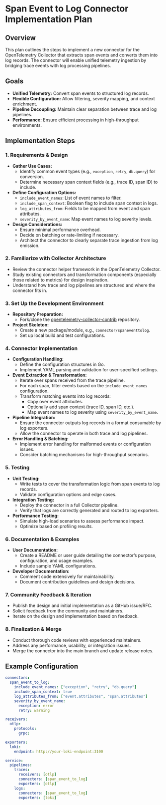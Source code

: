 # Span Event to Log Connector Implementation Plan

## Overview
This plan outlines the steps to implement a new connector for the OpenTelemetry Collector that extracts span events and converts them into log records. The connector will enable unified telemetry ingestion by bridging trace events with log processing pipelines.

## Goals
- **Unified Telemetry:** Convert span events to structured log records.
- **Flexible Configuration:** Allow filtering, severity mapping, and context enrichment.
- **Pipeline Decoupling:** Maintain clear separation between trace and log pipelines.
- **Performance:** Ensure efficient processing in high-throughput environments.

## Implementation Steps

### 1. Requirements & Design
- **Gather Use Cases:**
  - Identify common event types (e.g., `exception`, `retry`, `db.query`) for conversion.
  - Determine necessary span context fields (e.g., trace ID, span ID) to include.
- **Define Configuration Options:**
  - `include_event_names`: List of event names to filter.
  - `include_span_context`: Boolean flag to include span context in logs.
  - `log_attributes_from`: Fields to be mapped from event and span attributes.
  - `severity_by_event_name`: Map event names to log severity levels.
- **Design Considerations:**
  - Ensure minimal performance overhead.
  - Decide on batching or rate-limiting if necessary.
  - Architect the connector to clearly separate trace ingestion from log emission.

### 2. Familiarize with Collector Architecture
- Review the connector helper framework in the OpenTelemetry Collector.
- Study existing connectors and transformation components (especially those related to metrics) for design inspiration.
- Understand how trace and log pipelines are structured and where the connector fits in.

### 3. Set Up the Development Environment
- **Repository Preparation:**
  - Fork/clone the [opentelemetry-collector-contrib](https://github.com/open-telemetry/opentelemetry-collector-contrib) repository.
- **Project Skeleton:**
  - Create a new package/module, e.g., `connector/spaneventtolog`.
  - Set up local build and test configurations.

### 4. Connector Implementation
- **Configuration Handling:**
  - Define the configuration structures in Go.
  - Implement YAML parsing and validation for user-specified settings.
- **Event Extraction & Transformation:**
  - Iterate over spans received from the trace pipeline.
  - For each span, filter events based on the `include_event_names` configuration.
  - Transform matching events into log records:
    - Copy over event attributes.
    - Optionally add span context (trace ID, span ID, etc.).
    - Map event names to log severity using `severity_by_event_name`.
- **Pipeline Integration:**
  - Ensure the connector outputs log records in a format consumable by log exporters.
  - Allow the connector to operate in both trace and log pipelines.
- **Error Handling & Batching:**
  - Implement error handling for malformed events or configuration issues.
  - Consider batching mechanisms for high-throughput scenarios.

### 5. Testing
- **Unit Testing:**
  - Write tests to cover the transformation logic from span events to log records.
  - Validate configuration options and edge cases.
- **Integration Testing:**
  - Deploy the connector in a full Collector pipeline.
  - Verify that logs are correctly generated and routed to log exporters.
- **Performance Testing:**
  - Simulate high-load scenarios to assess performance impact.
  - Optimize based on profiling results.

### 6. Documentation & Examples
- **User Documentation:**
  - Create a README or user guide detailing the connector’s purpose, configuration, and usage examples.
  - Include sample YAML configurations.
- **Developer Documentation:**
  - Comment code extensively for maintainability.
  - Document contribution guidelines and design decisions.

### 7. Community Feedback & Iteration
- Publish the design and initial implementation as a GitHub issue/RFC.
- Solicit feedback from the community and maintainers.
- Iterate on the design and implementation based on feedback.

### 8. Finalization & Merge
- Conduct thorough code reviews with experienced maintainers.
- Address any performance, usability, or integration issues.
- Merge the connector into the main branch and update release notes.

## Example Configuration
```yaml
connectors:
  span_event_to_log:
    include_event_names: ["exception", "retry", "db.query"]
    include_span_context: true
    log_attributes_from: ["event.attributes", "span.attributes"]
    severity_by_event_name:
      exception: error
      retry: warning

receivers:
  otlp:
    protocols:
      grpc:

exporters:
  loki:
    endpoint: http://your-loki-endpoint:3100

service:
  pipelines:
    traces:
      receivers: [otlp]
      connectors: [span_event_to_log]
      exporters: [otlp]
    logs:
      connectors: [span_event_to_log]
      exporters: [loki]
